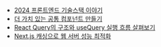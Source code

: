 - [2024 프론트엔드 기술스택 이야기](https://velog.io/@teo/2024-frontend-techstack)
- [더 가치 있는 공통 컴포넌트 만들기](https://fe-developers.kakaoent.com/2024/240116-common-component/)
- [React Query의 구조와 useQuery 실행 흐름 살펴보기](https://fe-developers.kakaoent.com/2023/230720-react-query/)
- [Next.js 캐싱으로 웹 서버 성능 최적화](https://fe-developers.kakaoent.com/2024/240418-optimizing-nextjs-cache/)
